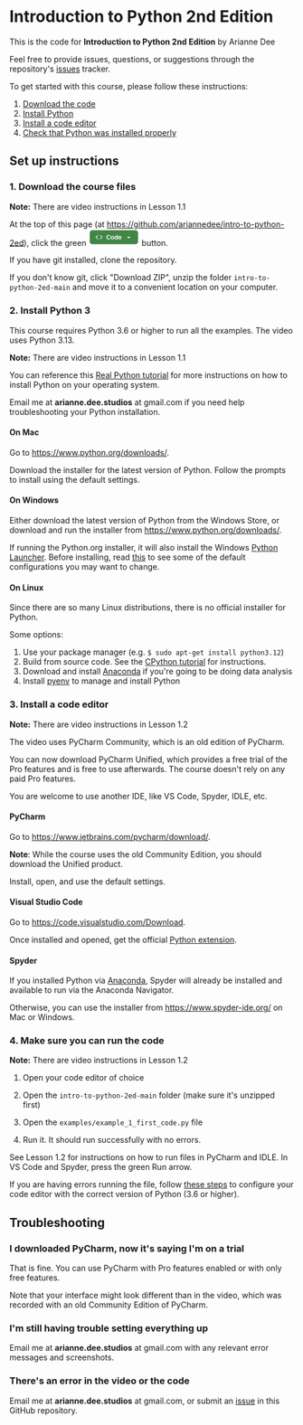 # Introduction to Python 2nd Edition
This is the code for **Introduction to Python 2nd Edition** by Arianne Dee

Feel free to provide issues, questions, or suggestions through the repository's [issues](https://github.com/ariannedee/intro-to-python-2ed/issues) tracker.

To get started with this course, please follow these instructions:
1. [Download the code](#1-download-the-course-files)
2. [Install Python](#2-install-python3)
3. [Install a code editor](#3-install-a-code-editor)
4. [Check that Python was installed properly](#4-make-sure-you-can-run-the-code)

## Set up instructions

### 1. Download the course files

**Note:** There are video instructions in Lesson 1.1

At the top of this page (at https://github.com/ariannedee/intro-to-python-2ed),
click the green 
<img src="docs/img/CodeButton.png" style="width: 90px;">
button.

If you have git installed, clone the repository.

If you don't know git, click "Download ZIP",
unzip the folder `intro-to-python-2ed-main`
and move it to a convenient location on your computer.

### 2. Install Python 3

This course requires Python 3.6 or higher to run all the examples.
The video uses Python 3.13.

**Note:** There are video instructions in Lesson 1.1

You can reference this [Real Python tutorial](https://realpython.com/installing-python)
for more instructions on how to install Python on your operating system.

Email me at **arianne.dee.studios** at gmail.com if you need help troubleshooting 
your Python installation. 

#### On Mac
Go to https://www.python.org/downloads/.

Download the installer for the latest version of Python. 
Follow the prompts to install using the default settings.

#### On Windows
Either download the latest version of Python from the Windows Store,
or download and run the installer from https://www.python.org/downloads/.

If running the Python.org installer, it will also install the Windows
[Python Launcher](https://docs.python.org/3/using/windows.html#launcher).
Before installing, read [this](docs/WININSTALL.md) to see some of the default configurations you may want to change.

#### On Linux
Since there are so many Linux distributions, there is no official installer for Python.

Some options:
1. Use your package manager (e.g. `$ sudo apt-get install python3.12`)
2. Build from source code. See the [CPython tutorial](https://realpython.com/cpython-source-code-guide/#compiling-cpython-linux) for instructions.
3. Download and install [Anaconda](https://www.anaconda.com/download/) if you're going to be doing data analysis
4. Install [pyenv](https://github.com/pyenv/pyenv) to manage and install Python

### 3. Install a code editor

**Note:** There are video instructions in Lesson 1.2

The video uses PyCharm Community, which is an old edition of PyCharm.

You can now download PyCharm Unified, which provides a free trial of the Pro features 
and is free to use afterwards. The course doesn't rely on any paid Pro features.

You are welcome to use another IDE, like VS Code, Spyder, IDLE, etc.

#### PyCharm
Go to https://www.jetbrains.com/pycharm/download/.

**Note**: While the course uses the old Community Edition, you should download the Unified product.

Install, open, and use the default settings.

#### Visual Studio Code
Go to https://code.visualstudio.com/Download.

Once installed and opened, get the official [Python extension](https://marketplace.visualstudio.com/items?itemName=ms-python.python).

#### Spyder
If you installed Python via [Anaconda](https://www.anaconda.com/download/),
Spyder will already be installed and available to run via the Anaconda Navigator.

Otherwise, you can use the installer from https://www.spyder-ide.org/ on Mac or Windows.

### 4. Make sure you can run the code

**Note:** There are video instructions in Lesson 1.2

1. Open your code editor of choice

1. Open the `intro-to-python-2ed-main` folder (make sure it's unzipped first)

1. Open the `examples/example_1_first_code.py` file

1. Run it. It should run successfully with no errors.

See Lesson 1.2 for instructions on how to run files in PyCharm and IDLE. 
In VS Code and Spyder, press the green Run arrow.

If you are having errors running the file,
follow [these steps](docs/PYTHON-IDE.md) to configure your code editor with the
correct version of Python (3.6 or higher).

## Troubleshooting

### I downloaded PyCharm, now it's saying I'm on a trial

That is fine. You can use PyCharm with Pro features enabled or with only free features.

Note that your interface might look different than in the video,
which was recorded with an old Community Edition of PyCharm.

### I'm still having trouble setting everything up

Email me at **arianne.dee.studios** at gmail.com with any relevant 
error messages and screenshots.

### There's an error in the video or the code

Email me at **arianne.dee.studios** at gmail.com,
or submit an [issue](https://github.com/ariannedee/intro-to-python-2ed/issues/new) in this GitHub repository.
